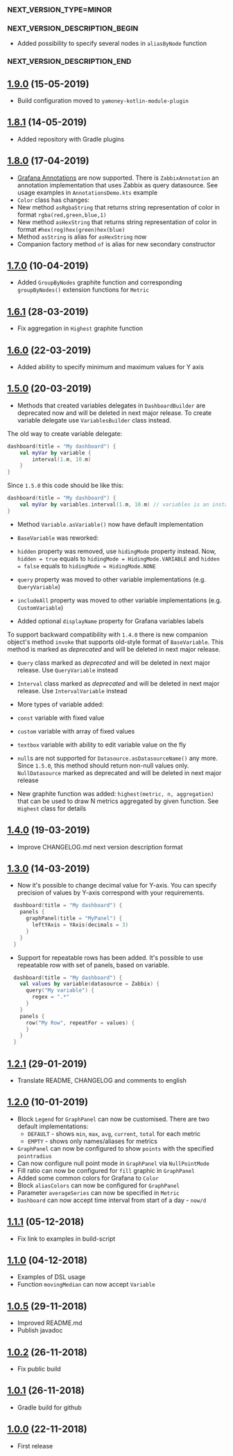 ### NEXT_VERSION_TYPE=MINOR
### NEXT_VERSION_DESCRIPTION_BEGIN
* Added possibility to specify several nodes in `aliasByNode` function
### NEXT_VERSION_DESCRIPTION_END
## [1.9.0]() (15-05-2019)

* Build configuration moved to `yamoney-kotlin-module-plugin`

## [1.8.1]() (14-05-2019)

* Added repository with Gradle plugins

## [1.8.0]() (17-04-2019)

* [Grafana Annotations](http://docs.grafana.org/reference/annotations/) are now supported. There is `ZabbixAnnotation`
an annotation implementation that uses Zabbix as query datasource. See usage examples in `AnnotationsDemo.kts` example
* `Color` class has changes:
* New method `asRgbaString` that returns string representation of color in format `rgba(red,green,blue,1)`
* New method `asHexString` that returns string representation of color in format `#hex(reg)hex(green)hex(blue)`
* Method `asString` is alias for `asHexString` now
* Companion factory method `of` is alias for new secondary constructor

## [1.7.0]() (10-04-2019)

* Added `GroupByNodes` graphite function and corresponding `groupByNodes()` extension functions for `Metric`

## [1.6.1]() (28-03-2019)

* Fix aggregation in `Highest` graphite function

## [1.6.0]() (22-03-2019)

* Added ability to specify minimum and maximum values for Y axis

## [1.5.0]() (20-03-2019)

* Methods that created variables delegates in `DashboardBuilder` are deprecated now and will be deleted in next major
release. To create variable delegate use `VariablesBuilder` class instead.

The old way to create variable delegate:
```kotlin
dashboard(title = "My dashboard") {
    val myVar by variable {
        interval(1.m, 10.m)
    }
}
```
Since `1.5.0` this code should be like this:
```kotlin
dashboard(title = "My dashboard") {
    val myVar by variables.interval(1.m, 10.m) // variables is an instance of VariablesBuilder class provided by DashboardBuilder
}
```

* Method `Variable.asVariable()` now have default implementation

* `BaseVariable` was reworked:
* `hidden` property was removed, use `hidingMode` property instead. Now, `hidden = true` equals
to `hidingMode = HidingMode.VARIABLE` and `hidden = false` equals to `hidingMode = HidingMode.NONE`
* `query` property was moved to other variable implementations (e.g. `QueryVariable`)
* `includeAll` property was moved to other variable implementations (e.g. `CustomVariable`)
* Added optional `displayName` property for Grafana variables labels

To support backward compatibility with `1.4.0` there is new companion object's method `invoke` that supports old-style
format of `BaseVariable`. This method is marked as *deprecated* and will be deleted in next major release.

* `Query` class marked as *deprecated* and will be deleted in next major release. Use `QueryVariable` instead

* `Interval` class marked as *deprecated* and will be deleted in next major release. Use `IntervalVariable` instead

* More types of variable added:
* `const` variable with fixed value
* `custom` variable with array of fixed values
* `textbox` variable with ability to edit variable value on the fly

* `null`s are not supported for `Datasource.asDatasourceName()` any more. Since `1.5.0`, this method should return
non-null values only. `NullDatasource` marked as deprecated and will be deleted in next major release

* New graphite function was added: `highest(metric, n, aggregation)` that can be used to draw N metrics aggregated by
given function. See `Highest` class for details

## [1.4.0]() (19-03-2019)

* Improve CHANGELOG.md next version description format

## [1.3.0]() (14-03-2019)
* Now it's possible to change decimal value for Y-axis. You can specify precision of values by Y-axis correspond with
  your requirements.
```kotlin
  dashboard(title = "My dashboard") {
    panels {
      graphPanel(title = "MyPanel") {
        leftYAxis = YAxis(decimals = 3)
      }
    }
  }
```
* Support for repeatable rows has been added. It's possible to use repeatable row with set of panels, based on variable.
```kotlin
  dashboard(title = "My dashboard") {
    val values by variable(datasource = Zabbix) {
      query("My variable") {
        regex = ".*"
      }
    }
    panels {
      row("My Row", repeatFor = values) {
      }
    }
  }
```

## [1.2.1]() (29-01-2019)

* Translate README, CHANGELOG and comments to english

## [1.2.0]() (10-01-2019)

* Block `Legend` for `GraphPanel` can now be customised. There are two default implementations:
     * `DEFAULT` - shows `min`, `max`, `avg`, `current`, `total` for each metric
     * `EMPTY` -  shows only names/aliases for metrics
* `GraphPanel` can now be configured to show `points` with the specified `pointradius`
* Can now configure null point mode in `GraphPanel` via `NullPointMode`
* Fill ratio can now be configured for `fill` graphic in `GraphPanel`
* Added some common colors for Grafana to `Color`
* Block `aliasColors` can now be configured for `GraphPanel`
* Parameter `averageSeries` can now be specified in `Metric`
* `Dashboard` can now accept time interval from start of a day - `now/d`

## [1.1.1]() (05-12-2018)

* Fix link to examples in build-script

## [1.1.0]() (04-12-2018)

* Examples of DSL usage
* Function `movingMedian` can now accept `Variable`

## [1.0.5]() (29-11-2018)

* Improved README.md
* Publish javadoc

## [1.0.2]() (26-11-2018)

* Fix public build

## [1.0.1]() (26-11-2018)

* Gradle build for github

## [1.0.0]() (22-11-2018)

* First release